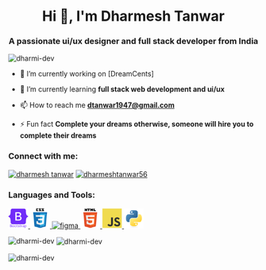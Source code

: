 <h1 align="center">Hi 👋, I'm Dharmesh Tanwar</h1>
<h3 align="center">A passionate ui/ux designer and full stack developer from India</h3>

<p align="left"> <img src="https://images.app.goo.gl/4ivxVzkbGMDWLcxA8" alt="dharmi-dev" /> </p>

- 🔭 I’m currently working on [DreamCents]

- 🌱 I’m currently learning **full stack web development and ui/ux**

- 📫 How to reach me **dtanwar1947@gmail.com**

- ⚡ Fun fact **Complete your dreams otherwise, someone will hire you to complete their dreams**

<h3 align="left">Connect with me:</h3>
<p align="left">
<a href="https://linkedin.com/in/dharmesh tanwar" target="blank"><img align="center" src="https://raw.githubusercontent.com/rahuldkjain/github-profile-readme-generator/master/src/images/icons/Social/linked-in-alt.svg" alt="dharmesh tanwar" height="30" width="40" /></a>
<a href="https://instagram.com/dharmeshtanwar56" target="blank"><img align="center" src="https://raw.githubusercontent.com/rahuldkjain/github-profile-readme-generator/master/src/images/icons/Social/instagram.svg" alt="dharmeshtanwar56" height="30" width="40" /></a>
</p>

<h3 align="left">Languages and Tools:</h3>
<p align="left"> <a href="https://getbootstrap.com" target="_blank" rel="noreferrer"> <img src="https://raw.githubusercontent.com/devicons/devicon/master/icons/bootstrap/bootstrap-plain-wordmark.svg" alt="bootstrap" width="40" height="40"/> </a> <a href="https://www.w3schools.com/css/" target="_blank" rel="noreferrer"> <img src="https://raw.githubusercontent.com/devicons/devicon/master/icons/css3/css3-original-wordmark.svg" alt="css3" width="40" height="40"/> </a> <a href="https://www.figma.com/" target="_blank" rel="noreferrer"> <img src="https://www.vectorlogo.zone/logos/figma/figma-icon.svg" alt="figma" width="40" height="40"/> </a> <a href="https://www.w3.org/html/" target="_blank" rel="noreferrer"> <img src="https://raw.githubusercontent.com/devicons/devicon/master/icons/html5/html5-original-wordmark.svg" alt="html5" width="40" height="40"/> </a> <a href="https://developer.mozilla.org/en-US/docs/Web/JavaScript" target="_blank" rel="noreferrer"> <img src="https://raw.githubusercontent.com/devicons/devicon/master/icons/javascript/javascript-original.svg" alt="javascript" width="40" height="40"/> </a> <a href="https://www.python.org" target="_blank" rel="noreferrer"> <img src="https://raw.githubusercontent.com/devicons/devicon/master/icons/python/python-original.svg" alt="python" width="40" height="40"/> </a> </p>

<p><img align="left" src="https://github-readme-stats.vercel.app/api/top-langs?username=dharmi-dev&show_icons=true&locale=en&layout=compact" alt="dharmi-dev" /></p>

<p>&nbsp;<img align="center" src="https://github-readme-stats.vercel.app/api?username=dharmi-dev&show_icons=true&locale=en" alt="dharmi-dev" /></p>

<p><img align="center" src="https://github-readme-streak-stats.herokuapp.com/?user=dharmi-dev&" alt="dharmi-dev" /></p>
